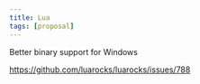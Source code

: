 ```yaml
---
title: Lua
tags: [proposal]
---
```


Better binary support for Windows

<https://github.com/luarocks/luarocks/issues/788>
